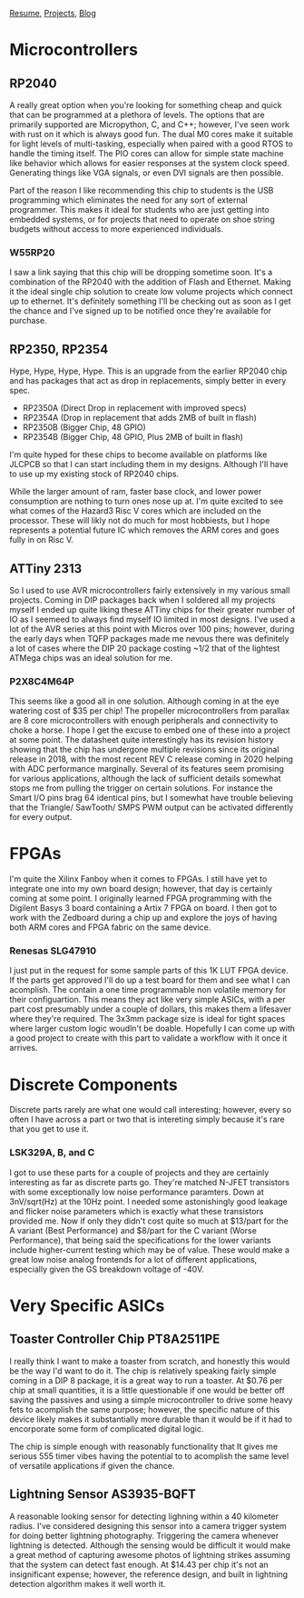[Resume](../resume_page.md), [Projects](../projects.md), [Blog](../blog.md)

# Microcontrollers

## RP2040 
A really great option when you're looking for something cheap and quick that can be programmed at a plethora of levels. The options that are primarily supported are Micropython, C, and C++; however, I've seen work with rust on it which is always good fun. The dual M0 cores make it suitable for light levels of multi-tasking, especially when paired with a good RTOS to handle the timing itself. The PIO cores can allow for simple state machine like behavior which allows for easier responses at the system clock speed. Generating things like VGA signals, or even DVI signals are then possible. 

Part of the reason I like recommending this chip to students is the USB programming which eliminates the need for any sort of external programmer. This makes it ideal for students who are just getting into embedded systems, or for projects that need to operate on shoe string budgets without access to more experienced individuals. 

### W55RP20 
I saw a link saying that this chip will be dropping sometime soon. It's a combination of the RP2040 with the addition of Flash and Ethernet. Making it the ideal single chip solution to create low volume projects which connect up to ethernet. It's definitely something I'll be checking out as soon as I get the chance and I've signed up to be notified once they're available for purchase. 

## RP2350, RP2354
Hype, Hype, Hype, Hype. This is an upgrade from the earlier RP2040 chip and has packages that act as drop in replacements, simply better in every spec. 

- RP2350A (Direct Drop in replacement with improved specs)
- RP2354A (Drop in replacement that adds 2MB of built in flash)
- RP2350B (Bigger Chip, 48 GPIO)
- RP2354B (Bigger Chip, 48 GPIO, Plus 2MB of built in flash)

I'm quite hyped for these chips to become available on platforms like JLCPCB so that I can start including them in my designs. Although I'll have to use up my existing stock of RP2040 chips. 

While the larger amount of ram, faster base clock, and lower power consumption are nothing to turn ones nose up at. I'm quite excited to see what comes of the Hazard3 Risc V cores which are included on the processor. These will likly not do much for most hobbiests, but I hope represents a potential future IC which removes the ARM cores and goes fully in on Risc V. 

## ATTiny 2313
So I used to use AVR microcontrollers fairly extensively in my various small projects. Coming in DIP packages back when I soldered all my projects myself I ended up quite liking these ATTiny chips for their greater number of IO as I seemeed to always find myself IO limited in most designs. I've used a lot of the AVR series at this point with Micros over 100 pins; however, during the early days when TQFP packages made me nevous there was definitely a lot of cases where the DIP 20 package costing ~1/2 that of the lightest ATMega chips was an ideal solution for me.


### P2X8C4M64P
This seems like a good all in one solution. Although coming in at the eye watering cost of $35 per chip! The propeller microcontrollers from parallax are 8 core microcontrollers with enough peripherals and connectivity to choke a horse. I hope I get the excuse to embed one of these into a project at some point. The datasheet quite interestingly has its revision history showing that the chip has undergone multiple revisions since its original release in 2018, with the most recent REV C release coming in 2020 helping with ADC performance marginally. Several of its features seem promising for various applications, although the lack of sufficient details somewhat stops me from pulling the trigger on certain solutions. For instance the Smart I/O pins brag 64 identical pins, but I somewhat have trouble believing that the Triangle/ SawTooth/ SMPS PWM output can be activated differently for every output. 

# FPGAs
I'm quite the Xilinx Fanboy when it comes to FPGAs. I still have yet to integrate one into my own board design; however, that day is certainly coming at some point. I originally learned FPGA programming with the Digilent Basys 3 board containing a Artix 7 FPGA on board. I then got to work with the Zedboard during a chip up and explore the joys of having both ARM cores and FPGA fabric on the same device.

### Renesas SLG47910 
I just put in the request for some sample parts of this 1K LUT FPGA device. If the parts get approved I'll do up a test board for them and see what I can acomplish. The contain a one time programmable non volatile memory for their configuartion. This means they act like very simple ASICs, with a per part cost presumably under a couple of dollars, this makes them a lifesaver where they're required. The 3x3mm package size is ideal for tight spaces where larger custom logic woudln't be doable. Hopefully I can come up with a good project to create with this part to validate a workflow with it once it arrives. 

# Discrete Components
Discrete parts rarely are what one would call interesting; however, every so often I have across a part or two that is intereting simply because it's rare that you get to use it. 

### LSK329A, B, and C
I got to use these parts for a couple of projects and they are certainly interesting as far as discrete parts go. They're matched N-JFET transistors with some exceptionally low noise performance paramters. Down at 3nV/sqrt(Hz) at the 10Hz point. I needed some astonishingly good leakage and flicker noise parameters which is exactly what these transistors provided me. Now if only they didn't cost quite so much at $13/part for the A variant (Best Performance) and $8/part for the C variant (Worse Performance), that being said the specifications for the lower variants include higher-current testing which may be of value. These would make a great low noise analog frontends for a lot of different applications, especially given the GS breakdown voltage of -40V. 

# Very Specific ASICs

## Toaster Controller Chip PT8A2511PE
I really think I want to make a toaster from scratch, and honestly this would be the way I'd want to do it. The chip is relatively speaking fairly simple coming in a DIP 8 package, it is a great way to run a toaster. At $0.76 per chip at small quantities, it is a little questionable if one would be better off saving the passives and using a simple microcontroller to drive some heavy fets to acomplish the same purpose; however, the specific nature of this device likely makes it substantially more durable than it would be if it had to encorporate some form of complicated digital logic.

The chip is simple enough with reasonably functionality that It gives me serious 555 timer vibes having the potential to to acomplish the same level of versatile applications if given the chance. 

## Lightning Sensor AS3935-BQFT
A reasonable looking sensor for detecting lighning within a 40 kilometer radius. I've considered designing this sensor into a camera trigger system for doing better lightning photography. Triggering the camera whenever lightning is detected. Although the sensing would be difficult it would make a great method of capturing awesome photos of lightning strikes assuming that the system can detect fast enough. At $14.43 per chip it's not an insignificant expense; however, the reference design, and built in lightning detection algorithm makes it well worth it.